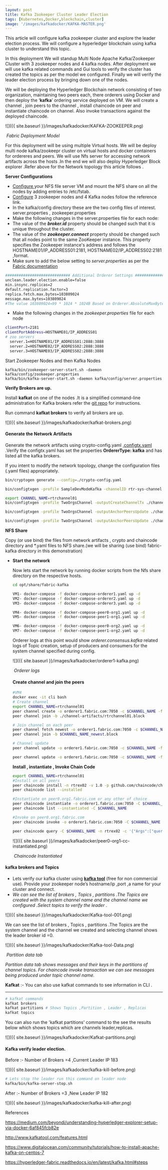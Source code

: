 ```yaml
---
layout: post
title: Kafka Zookeeper Cluster Leader Election 
tags: [Kubernetes,Docker,blockchain,cluster]
image: '/images/kafkadocker/KAFKA-MASTER.png'
---
```


This article will configure kafka zookeeper cluster and explore the leader election process. We will configure a hyperledger blockchain using kafka cluster to understand this topic.

In this deployment We will standup Multi Node Apache Kafka/Zookeeper Cluster with 3 zookeeper nodes and 4 kafka nodes. After deployment we will use kafka related commands and Gui tools to verify the cluster has created the topics as per the model we configured. Finally we will verify the leader election process by bringing down one of the nodes.

We will be deploying the Hyperledger Blockchain network consisting of two organization, maintaining two peers each, there orderers using Docker and then  deploy the ‘**kafka**’ ordering service deployed on VM. We will create a channel , join peers to the channel , install chaincode on peer and instantiate chaincode on channel. Also invoke transactions against the deployed chaincode.

![]({{ site.baseurl }}/images/kafkadocker/KAFKA-ZOOKEEPER.png)

​																			*Fabric Deployment Model*



For this deployment will be using multiple Virtual hosts. We will be deploy multi node kafka/zookeepr cluster on virtual hosts and docker containers for ordereres and peers. We will use Nfs server for accessing network artifacts across the hosts .In the end we will also deploy Hyperledger Block explorer .Refer above for the Network topology this article follows .

**Server Configurations**

- [Configure ](https://help.ubuntu.com/lts/serverguide/network-file-system.html)your NFS file server VM and mount the NFS share on all the nodes by adding entries to /etc/fstab.
- [Configure](https://www.desgehtfei.net/basic-setup-of-a-multi-node-apache-kafka-zookeeper-cluster/) 3 zookeeper nodes and 4 Kafka nodes follow the reference link. 
- In the kafka/config directory these are the two config files of interest. server.properties , zookeeper.properties
- Make the following changes in the server.properties file for each node:
- The value of the ***broker.id*** property should be changed such that it is unique throughout the cluster. 
- The value of the ***zookeeper.connect*** property should be changed such that all nodes point to the same ZooKeeper instance. This property specifies the Zookeeper instance's address and follows the HOSTNAME01/IP_ADDRESS01:2181, HOSTNAME02/IP_ADDRESS02:2181 ,format. 
- Make sure to add the below setting to *server.properties* as per the [Fabric documentation](https://hyperledger-fabric.readthedocs.io/en/latest/kafka.html#steps)

```bash
############################# Additional Orderer Settings #############################
unclean.leader.election.enable=false
min.insync.replicas=2
default.replication.factor=3
replica.fetch.max.bytes=103809024 
message.max.bytes=103809024
#The value 103809024=99 * 1024 * 1024B Based on Orderer.AbsoluteMaxBytes in configtx.yaml
```

- Make the following changes in the *zookeeper.properties* file for each node

```bash
clientPort=2181
clientPortAddress=HOSTNAME01/IP_ADDRESS01
# zoo servers
  server.1=HOSTNAME01/IP_ADDRESS01:2888:3888
  server.2=HOSTNAME02/IP_ADDRESS02:2888:3888
  server.3=HOSTNAME03/IP_ADDRESS02:2888:3888
```

Start Zookeeper Nodes and then Kafka Nodes

```bahs
kafka/bin/zookeeper-server-start.sh -daemon kafka/config/zookeeper.properties
kafka/bin/kafka-server-start.sh -daemon kafka/config/server.properties

```

**Verify Brokers are up.**

Install **kafkat** on one of the nodes .It is a simplified command-line administration for Kafka brokers refer the [git repo](https://github.com/airbnb/kafkat) for instructions.

Run command **kafkat brokers**  to verify all brokers are up.

![]({{ site.baseurl }}/images/kafkadocker/kafkat-brokers.png)



#### **Generate the Network Artifacts**

Generate the network artifacts using crypto-config.yaml ,[configtx.yaml](fabric-kafka/configtx.yaml) .Verify the configtx.yaml has set the properties  **OrdererType: kafka** and has listed all the kafka brokers.

If you intent to modify the network topology, change the configuration files (.yaml files) appropriately.

```bash
bin/cryptogen generate --config=./crypto-config.yaml

bin/configtxgen -profile SampleDevModeKafka -channelID rtr-sys-channel -outputBlock ./channel-artifacts/genesis.block

export CHANNEL_NAME=rtrchannel01
bin/configtxgen -profile TwoOrgsChannel -outputCreateChannelTx ./channel-artifacts/channel.tx -channelID $CHANNEL_NAME

bin/configtxgen -profile TwoOrgsChannel -outputAnchorPeersUpdate ./channel-artifacts/Org1MSPanchors.tx -channelID $CHANNEL_NAME -asOrg Org1MSP

bin/configtxgen -profile TwoOrgsChannel -outputAnchorPeersUpdate ./channel-artifacts/Org2MSPanchors.tx -channelID $CHANNEL_NAME -asOrg Org2MSP

```

**NFS Share**

Copy (or use bind) the files from network artifacts , crypto and chaincode directory and *.yaml files to NFS share.(we will be sharing (use bind) fabric-kafka directory in this demonstration)

- **Start the network**

  Now lets start the network by running docker scripts from the Nfs share directory on the respective hosts.

  ```bash
  cd opt/share/fabric-kafka
  
  VM1- docker-compose -f docker-compose-orderer1.yaml up -d
  VM2- docker-compose -f docker-compose-orderer2.yaml up -d
  VM3- docker-compose -f docker-compose-orderer3.yaml up -d
  
  VM4- docker-compose -f docker-compose-peer0-org1.yaml up -d
  VM5- docker-compose -f docker-compose-peer1-org1.yaml up -d
  
  VM6- docker-compose -f docker-compose-peer0-org2.yaml up -d
  VM7- docker-compose -f docker-compose-peer1-org2.yaml up -d
  ```

  

  Orderer logs at this point would show *orderer.consensus.kafka* related logs of Topic creation, setup of producers and consumers for the system channel specified during config.

  ![]({{ site.baseurl }}/images/kafkadocker/orderer1-kafka.png)

  ​																			*Orderer logs*

  #### **Create channel and join the peers**
  
  ```bash
  #VM4
  docker exec -it cli bash
  # Create channel
  export CHANNEL_NAME=rtrchannel01
  peer channel create -o orderer1.fabric.com:7050 -c $CHANNEL_NAME -f ./channel-artifacts/channel.tx --outputBlock ./channel-artifacts/rtrchannel01.block --tls --cafile /opt/gopath/src/github.com/hyperledger/fabric/peer/crypto/ordererOrganizations/fabric.com/orderers/orderer1.fabric.com/msp/tlscacerts/tlsca.fabric.com-cert.pem
  peer channel join -b ./channel-artifacts/rtrchannel01.block
  
  # Join channel on each peer
  peer channel fetch newest -o orderer1.fabric.com:7050 -c $CHANNEL_NAME
  peer channel join -b $CHANNEL_NAME_newest.block
  
  # Channel update
  peer channel update -o orderer1.fabric.com:7050 -c $CHANNEL_NAME -f ./channel-artifacts/Org1MSPanchors.tx --tls --cafile /opt/gopath/src/github.com/hyperledger/fabric/peer/crypto/ordererOrganizations/fabric.com/orderers/orderer1.fabric.com/msp/tlscacerts/tlsca.fabric.com-cert.pem
  
  peer channel update -o orderer1.fabric.com:7050 -c $CHANNEL_NAME -f ./channel-artifacts/Org2MSPanchors.tx --tls --cafile /opt/gopath/src/github.com/hyperledger/fabric/peer/crypto/ordererOrganizations/fabric.com/orderers/orderer1.fabric.com/msp/tlscacerts/tlsca.fabric.com-cert.pem

  ```

  **Install , instantiate , Invoke Chain Code**
  
  ```bash
  export CHANNEL_NAME=rtrchannel01
  #Install on all peers
  peer chaincode install -n rtrex02 -v 1.0 -p github.com/chaincode/chaincode_example02/go
  peer chaincode list --installed
  
  #Instantiate on peer0.org1.fabric.com or any other of choice
  peer chaincode instantiate -o orderer1.fabric.com:7050 -C $CHANNEL_NAME -n rtrex02 -v 1.0 -c '{"Args":["init","a","100","b","200"]}' --tls --cafile /opt/gopath/src/github.com/hyperledger/fabric/peer/crypto/ordererOrganizations/fabric.com/orderers/orderer1.fabric.com/msp/tlscacerts/tlsca.fabric.com-cert.pem -P "OR ('Org1MSP.peer','Org2MSP.peer')"
  peer chaincode list --instantiated -C $CHANNEL_NAME 
  
  #Invoke on peer0.org1.fabric.com
  peer chaincode invoke -o orderer1.fabric.com:7050 -C $CHANNEL_NAME -n rtrex02 -c '{"Args":["invoke","a","b","10"]}' --tls --cafile /opt/gopath/src/github.com/hyperledger/fabric/peer/crypto/ordererOrganizations/fabric.com/orderers/orderer1.fabric.com/msp/tlscacerts/tlsca.fabric.com-cert.pem 60s
  
  peer chaincode query -C $CHANNEL_NAME -n rtrex02 -c '{"Args":["query","a"]}' 
  ```


  ![]({{ site.baseurl }}/images/kafkadocker/peer0-org1-cc-instantiated.png)

  ​																*Chaincode Instantiated*

####   **kafka brokers and Topics**

  - Lets verify our kafka cluster using [**kafka tool**](http://www.kafkatool.com) (free for non commercial use). Provide your zookeeper node’s hostname/ip ,port ,a name for your cluster and connect.
  - *We can see the list of brokers , Topics , partitions .The Topics are created with the system channel name and the channel name we configured .Select topics to verify the leader* .

![]({{ site.baseurl }}/images/kafkadocker/Kafka-tool-001.png)



We can see the list of brokers , Topics , partitions .The Topics are the system channel and the channel we created and selecting channel shows the leader broker id =0.

![]({{ site.baseurl }}/images/kafkadocker/Kafka-tool-Data.png)

​																					*Partition data tab* 

*Partition data tab shows messages and their keys in the partitions of channel topics. For chaincode invoke transaction we can see messages being produced under topic channel name.*

**Kafkat** :- You can also use kafkat commands to see information in CLI .

****

```bash
# kafkat commands
kafkat brokers
kafkat partitions # Shows Topics ,Partition , Leader , Replicas
kafkat topics
```

You can also run the 'kafkat partitions' command to the see the results below which shows topics which are channels leader,replicas. 

![]({{ site.baseurl }}/images/kafkadocker/Kafkat-partitions.png)



#### **Kafka verify leader election.**

 Before :- Number of Brokers =4 ,Current Leader IP 183

![]({{ site.baseurl }}/images/kafkadocker/kafka-kill-before.png)



```bash
# Lets stop the leader run this command on leader node  
kafka/bin/kafka-server-stop.sh
```



After :- Number of Brokers =3 ,New Leader IP 182

![]({{ site.baseurl }}/images/kafkadocker/kafka-kill-after.png)







References

https://medium.com/beyondi/understanding-hyperledger-explorer-setup-via-docker-6af845fcb82e

http://www.kafkatool.com/features.html

https://www.digitalocean.com/community/tutorials/how-to-install-apache-kafka-on-centos-7

https://hyperledger-fabric.readthedocs.io/en/latest/kafka.html#steps
